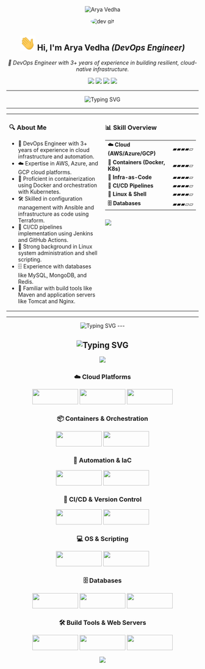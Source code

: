 <!-- 🎨 Dynamic Two‑Color Capsule Header -->
<p align="center">
  <img src="https://capsule-render.vercel.app/api?type=egg&color=gradient&height=180&section=header&text=Dev+Ops&fontSize=50" alt="Arya Vedha"/>
</p>

<div align="center">
  
<!-- 👨 Animated Avatar GIF -->
<img src="https://media.giphy.com/media/qgQUggAC3Pfv687qPC/giphy.gif" width="150" height="150" style="border-radius: 50%;" alt="dev gif"/>

<!-- 👨‍💻 Animated Intro -->
<!-- 👋 Intro with Animation -->
<h2 align="center">
  <img src="https://raw.githubusercontent.com/ABSphreak/ABSphreak/master/gifs/Hi.gif" width="40px" />
  Hi, I'm <strong>Arya Vedha</strong> 
  <em>(DevOps Engineer)</em>
  </h2>
  
<p align="center">
  <em>🚀 DevOps Engineer with 3+ years of experience in building resilient, cloud-native infrastructure.</em>
</p>

<!-- 🔗 Connect With Me -->
<p align="center">
  <a href="https://linkedin.com/in/YourLinkedIn"><img src="https://img.shields.io/badge/LinkedIn-AryaVedha-blue?style=for-the-badge&logo=linkedin&logoColor=white"/></a>
  <a href="https://twitter.com/YourTwitter"><img src="https://img.shields.io/badge/Twitter-@AryaVedha-1DA1F2?style=for-the-badge&logo=twitter&logoColor=white"/></a>
  <a href="mailto:arya.vedha@example.com"><img src="https://img.shields.io/badge/Email-arya.vedha@example.com-D14836?style=for-the-badge&logo=gmail&logoColor=white"/></a>
  <a href="https://yourportfolio.com"><img src="https://img.shields.io/badge/Portfolio-Discover-purple?style=for-the-badge&logo=firefox&logoColor=white"/></a>
</p>

---
</p>
<img src="https://readme-typing-svg.demolab.com?font=Fira+Code&weight=500&size=22&duration=2500&pause=800&color=36BCF7&width=450&height=40&lines=DevOps+%7C+Cloud+%7C+IaC+%7C+CI%2FCD;Always+learning+new+techs+%F0%9F%9A%80;Let%27s+automate+everything!" alt="Typing SVG" />

---
</div>
<!-- 🧑‍💻 ABOUT + SKILLS -->
<div align="center">

<table width="100%">
<tr>
<td valign="top" width="50%">

<h3>🔍 About Me</h3>


- 🔧 DevOps Engineer with 3+ years of experience in cloud infrastructure and automation.
- ☁️ Expertise in AWS, Azure, and GCP cloud platforms.
- 🐳 Proficient in containerization using Docker and orchestration with Kubernetes.
- 🛠️ Skilled in configuration management with Ansible and infrastructure as code using Terraform.
- 🔁 CI/CD pipelines implementation using Jenkins and GitHub Actions.
- 🐧 Strong background in Linux system administration and shell scripting.
- 🗄️ Experience with databases like MySQL, MongoDB, and Redis.
- 🧰 Familiar with build tools like Maven and application servers like Tomcat and Nginx.
  

</td>

<td valign="top" width="50%">

<h3>📊 Skill Overview</h3>

<table>
  <tr><td><strong>☁️ Cloud (AWS/Azure/GCP)</strong></td><td>▰▰▰▰▱</td></tr>
  <tr><td><strong>🐳 Containers (Docker, K8s)</strong></td><td>▰▰▰▰▱</td></tr>
  <tr><td><strong>🧱 Infra-as-Code</strong></td><td>▰▰▰▰▱</td></tr>
  <tr><td><strong>🔁 CI/CD Pipelines</strong></td><td>▰▰▰▰▱</td></tr>
  <tr><td><strong>🐧 Linux & Shell</strong></td><td>▰▰▰▰▱</td></tr>
  <tr><td><strong>🗄️ Databases</strong></td><td>▰▰▰▱▱</td></tr>
</table>

<img src="https://media.giphy.com/media/L1R1tvI9svkIWwpVYr/giphy.gif" width="250px" style="margin-top: 10px;" />

</td>
</tr>
</table>
</div>

---
<p align="center">
  <img src="https://readme-typing-svg.demolab.com/?lines=DevOps%20Engineer%20%F0%9F%9A%80;Cloud%20Native%20%7C%20IaC%20%7C%20CI%2FCD%20Expert;Linux%20%7C%20Docker%20%7C%20Kubernetes%20%7C%20Terraform&font=Fira%20Code&center=true&width=600&height=45&color=00C9A7&vCenter=true&size=22&pause=1000&repeat=true" alt="Typing SVG" />
--- 
<!-- 🌈 Animated Tech Stack Title -->
<h2 align="center">
  <img src="https://readme-typing-svg.demolab.com?font=Fira+Code&size=24&duration=3000&pause=1000&color=FF6AC1&center=true&vCenter=true&width=435&lines=%F0%9F%8C%88+My+Tech+Stack" alt="Typing SVG" />
</h2>

<!-- ✨ Animated Divider -->
<p align="center">
  <img src="https://capsule-render.vercel.app/api?type=wave&color=gradient&height=60&section=header"/>
</p>

<!-- ☁️ CLOUD PROVIDERS -->
<h3 align="center">☁️ Cloud Platforms</h3>
<div align="center">
  <img src="https://img.shields.io/badge/AWS-232F3E?logo=amazon-aws&logoColor=white&style=for-the-badge" width="120" height="40"/>
  <img src="https://img.shields.io/badge/Azure-0078D4?logo=microsoft-azure&logoColor=white&style=for-the-badge" width="120" height="40"/>
  <img src="https://img.shields.io/badge/GCP-4285F4?logo=google-cloud&logoColor=white&style=for-the-badge" width="120" height="40"/>
</div>

<!-- 📦 CONTAINERS -->
<h3 align="center">📦 Containers & Orchestration</h3>
<div align="center">
  <img src="https://img.shields.io/badge/Docker-2496ED?logo=docker&logoColor=white&style=for-the-badge" width="120" height="40"/>
  <img src="https://img.shields.io/badge/Kubernetes-326CE5?logo=kubernetes&logoColor=white&style=for-the-badge" width="120" height="40"/>
</div>

<!-- 🔧 AUTOMATION -->
<h3 align="center">🔧 Automation & IaC</h3>
<div align="center">
  <img src="https://img.shields.io/badge/Ansible-EE0000?logo=ansible&logoColor=white&style=for-the-badge" width="120" height="40"/>
  <img src="https://img.shields.io/badge/Terraform-623CE4?logo=terraform&logoColor=white&style=for-the-badge" width="120" height="40"/>
</div>

<!-- 🔁 CI/CD -->
<h3 align="center">🔁 CI/CD & Version Control</h3>
<div align="center">
  <img src="https://img.shields.io/badge/Jenkins-D24939?logo=jenkins&logoColor=white&style=for-the-badge" width="120" height="40"/>
  <img src="https://img.shields.io/badge/GitHub-181717?logo=github&logoColor=white&style=for-the-badge" width="120" height="40"/>
</div>

<!-- 💻 OS -->
<h3 align="center">💻 OS & Scripting</h3>
<div align="center">
  <img src="https://img.shields.io/badge/Linux-FCC624?logo=linux&logoColor=black&style=for-the-badge" width="120" height="40"/>
  <img src="https://img.shields.io/badge/Shell-4EAA25?logo=gnu-bash&logoColor=white&style=for-the-badge" width="120" height="40"/>
</div>

<!-- 🗄️ DATABASES -->
<h3 align="center">🗄️ Databases</h3>
<div align="center">
  <img src="https://img.shields.io/badge/MySQL-4479A1?logo=mysql&logoColor=white&style=for-the-badge" width="120" height="40"/>
  <img src="https://img.shields.io/badge/MongoDB-47A248?logo=mongodb&logoColor=white&style=for-the-badge" width="120" height="40"/>
  <img src="https://img.shields.io/badge/Redis-DC382D?logo=redis&logoColor=white&style=for-the-badge" width="120" height="40"/>
</div>

<!-- 🛠️ BUILD TOOLS -->
<h3 align="center">🛠️ Build Tools & Web Servers</h3>
<div align="center">
  <img src="https://img.shields.io/badge/Maven-C71A36?logo=apache-maven&logoColor=white&style=for-the-badge" width="120" height="40"/>
  <img src="https://img.shields.io/badge/Tomcat-F8DC75?logo=apache-tomcat&logoColor=black&style=for-the-badge" width="120" height="40"/>
  <img src="https://img.shields.io/badge/Nginx-009639?logo=nginx&logoColor=white&style=for-the-badge" width="120" height="40"/>
</div>

<!-- ✨ Bottom Wave Divider -->
<p align="center">
  <img src="https://capsule-render.vercel.app/api?type=wave&color=gradient&height=60&section=footer"/>
</p>
